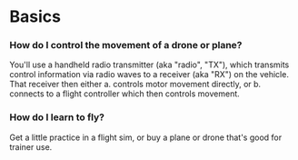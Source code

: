 # Basics

### How do I control the movement of a drone or plane?

You'll use a handheld radio transmitter (aka "radio", "TX"), which transmits control information via radio waves to a receiver (aka "RX") on the vehicle. That receiver then either a. controls motor movement directly, or b. connects to a flight controller which then controls movement.

### How do I learn to fly?

Get a little practice in a flight sim, or buy a plane or drone that's good for trainer use.
